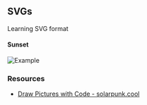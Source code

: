 ## SVGs 

Learning SVG format


#### Sunset
![Example](cool-drawing.svg)


### Resources
- [Draw Pictures with Code - solarpunk.cool](https://solarpunk.cool/zines/draw-with-code/index.html)

